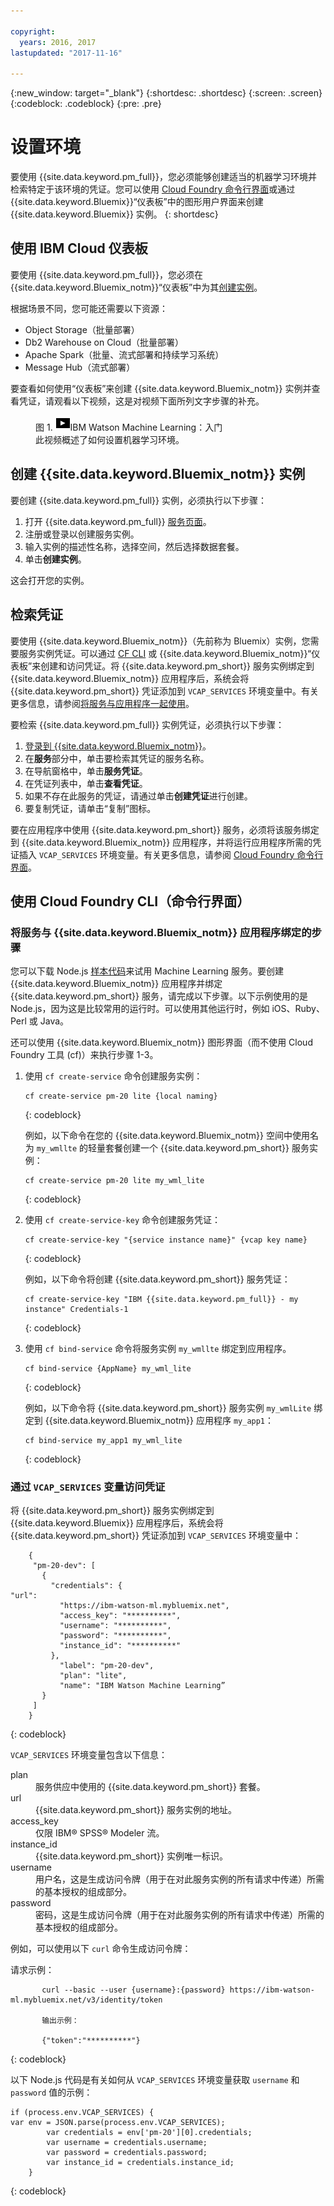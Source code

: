```yaml
---

copyright:
  years: 2016, 2017
lastupdated: "2017-11-16"

---
```

{:new_window: target="_blank"}
{:shortdesc: .shortdesc}
{:screen: .screen}
{:codeblock: .codeblock}
{:pre: .pre}

# 设置环境

要使用 {{site.data.keyword.pm_full}}，您必须能够创建适当的机器学习环境并检索特定于该环境的凭证。您可以使用 [Cloud Foundry 命令行界面](https://github.com/cloudfoundry/cli#getting-started)或通过 {{site.data.keyword.Bluemix}}“仪表板”中的图形用户界面来创建 {{site.data.keyword.Bluemix}} 实例。
{: shortdesc}

## 使用 IBM Cloud 仪表板

要使用 {{site.data.keyword.pm_full}}，您必须在 {{site.data.keyword.Bluemix_notm}}“仪表板”中为其[创建实例](https://console.bluemix.net/catalog/services/machine-learning)。

根据场景不同，您可能还需要以下资源：

- Object Storage（批量部署）
- Db2 Warehouse on Cloud（批量部署）
- Apache Spark（批量、流式部署和持续学习系统）
- Message Hub（流式部署）

要查看如何使用“仪表板”来创建 {{site.data.keyword.Bluemix_notm}} 实例并查看凭证，请观看以下视频，这是对视频下面所列文字步骤的补充。

<figure class="fignone" id="concept_bvb_fts_1cb__machinelearningsetup"><figcaption>图 1. <span class="ph"><a href="https://www.youtube.com/embed/fm8gqguFD9g?rel=0" rel="external" target="_blank" title="如果无法访问此页面中嵌入的视频，可以通过 YouTube Web 站点来访问此视频。（在新选项卡或窗口中打开）">    <img src="images/video.png" alt="“视频”图标"></a>IBM Watson Machine Learning：入门</span></figcaption>

<object height="315" data="https://www.youtube.com/embed/fm8gqguFD9g?rel=0" width="560">
<span>此视频概述了如何设置机器学习环境。</span>
<param name="movie" value="https://www.youtube.com/embed/fm8gqguFD9g?rel=0">
<param name="allowFullScreen" value="true">
<param name="allowscriptaccess" value="always">
<param name="scale" value="noScale">
</object>
</figure>

## 创建 {{site.data.keyword.Bluemix_notm}} 实例

要创建 {{site.data.keyword.pm_full}} 实例，必须执行以下步骤：

1. 打开 {{site.data.keyword.pm_full}} [服务页面](https://console.bluemix.net/catalog/services/machine-learning)。
2. 注册或登录以创建服务实例。
3. 输入实例的描述性名称，选择空间，然后选择数据套餐。
4. 单击**创建实例**。

这会打开您的实例。

## 检索凭证

要使用 {{site.data.keyword.Bluemix_notm}}（先前称为 Bluemix）实例，您需要服务实例凭证。可以通过 [CF CLI](using_pm_service.html) 或 {{site.data.keyword.Bluemix_notm}}“仪表板”来创建和访问凭证。将 {{site.data.keyword.pm_short}} 服务实例绑定到 {{site.data.keyword.Bluemix_notm}} 应用程序后，系统会将 {{site.data.keyword.pm_short}} 凭证添加到 `VCAP_SERVICES` 环境变量中。有关更多信息，请参阅[将服务与应用程序一起使用](using_pm_service.html)。

要检索 {{site.data.keyword.pm_full}} 实例凭证，必须执行以下步骤：

1. [登录到 {{site.data.keyword.Bluemix_notm}}](https://console.ng.bluemix.net/?cm_sp=dw-bluemix-_-clouddataservices-_-devcenter)。
2. 在**服务**部分中，单击要检索其凭证的服务名称。
3. 在导航窗格中，单击**服务凭证**。
4. 在凭证列表中，单击**查看凭证**。
5. 如果不存在此服务的凭证，请通过单击**创建凭证**进行创建。
6. 要复制凭证，请单击“复制”图标。

要在应用程序中使用 {{site.data.keyword.pm_short}} 服务，必须将该服务绑定到 {{site.data.keyword.Bluemix_notm}} 应用程序，并将运行应用程序所需的凭证插入 `VCAP_SERVICES` 环境变量。有关更多信息，请参阅 [Cloud Foundry 命令行界面](#cloud-foundry-command-line-interface)。

## 使用 Cloud Foundry CLI（命令行界面）

### 将服务与 {{site.data.keyword.Bluemix_notm}} 应用程序绑定的步骤

您可以下载 Node.js [样本代码](https://github.com/pmservice/product-line-prediction/blob/master/README.md)来试用 Machine Learning 服务。要创建 {{site.data.keyword.Bluemix_notm}} 应用程序并绑定 {{site.data.keyword.pm_short}} 服务，请完成以下步骤。以下示例使用的是 Node.js，因为这是比较常用的运行时。可以使用其他运行时，例如 iOS、Ruby、Perl 或 Java。

还可以使用 {{site.data.keyword.Bluemix_notm}} 图形界面（而不使用 Cloud Foundry 工具 (cf)）来执行步骤 1-3。

1. 使用 `cf create-service` 命令创建服务实例：

   ```
   cf create-service pm-20 lite {local naming}
   ```
   {: codeblock}

   例如，以下命令在您的 {{site.data.keyword.Bluemix_notm}} 空间中使用名为 `my_wmllte` 的轻量套餐创建一个 {{site.data.keyword.pm_short}} 服务实例：

   ```
   cf create-service pm-20 lite my_wml_lite
   ```
   {: codeblock}

2. 使用 `cf create-service-key` 命令创建服务凭证：

   ```
   cf create-service-key "{service instance name}" {vcap key name}
   ```
   {: codeblock}

   例如，以下命令将创建 {{site.data.keyword.pm_short}} 服务凭证：

   ```
   cf create-service-key "IBM {{site.data.keyword.pm_full}} - my instance" Credentials-1
   ```
   {: codeblock}

3. 使用 `cf bind-service` 命令将服务实例 `my_wmllte` 绑定到应用程序。

   ```
   cf bind-service {AppName} my_wml_lite
   ```
   {: codeblock}

   例如，以下命令将 {{site.data.keyword.pm_short}} 服务实例 `my_wmlLite` 绑定到 {{site.data.keyword.Bluemix_notm}} 应用程序 `my_app1`：

   ```
   cf bind-service my_app1 my_wml_lite
   ```
   {: codeblock}

### 通过 `VCAP_SERVICES` 变量访问凭证

将 {{site.data.keyword.pm_short}} 服务实例绑定到 {{site.data.keyword.Bluemix}} 应用程序后，系统会将 {{site.data.keyword.pm_short}} 凭证添加到 `VCAP_SERVICES` 环境变量中：

```
    {
     "pm-20-dev": [
       {
         "credentials": {
"url":
           "https://ibm-watson-ml.mybluemix.net",
           "access_key": "**********",
           "username": "**********",
           "password": "**********",
           "instance_id": "**********"
         },
           "label": "pm-20-dev",
           "plan": "lite",
           "name": "IBM Watson Machine Learning”
       }
     ]
    }
```
{: codeblock}

   `VCAP_SERVICES` 环境变量包含以下信息：

<dl>
<dt>plan</dt>
<dd>服务供应中使用的 {{site.data.keyword.pm_short}} 套餐。</dd>
<dt>url</dt><dd>{{site.data.keyword.pm_short}} 服务实例的地址。<dt>access_key</dt><dd>仅限 IBM® SPSS® Modeler 流。</dd>
<dt>instance_id</dt><dd>{{site.data.keyword.pm_short}} 实例唯一标识。</dd>
<dt>username</dt><dd>用户名，这是生成访问令牌（用于在对此服务实例的所有请求中传递）所需的基本授权的组成部分。</dd>
<dt>password</dt><dd>密码，这是生成访问令牌（用于在对此服务实例的所有请求中传递）所需的基本授权的组成部分。</dd>
</dl>

例如，可以使用以下 `curl` 命令生成访问令牌：

请求示例：

```
       curl --basic --user {username}:{password} https://ibm-watson-ml.mybluemix.net/v3/identity/token

       输出示例：

       {"token":"**********"}
```
{: codeblock}

   以下 Node.js 代码是有关如何从 `VCAP_SERVICES` 环境变量获取 `username` 和 `password` 值的示例：

```
if (process.env.VCAP_SERVICES) {
var env = JSON.parse(process.env.VCAP_SERVICES);
        var credentials = env['pm-20'][0].credentials;
        var username = credentials.username;
        var password = credentials.password;
        var instance_id = credentials.instance_id;
    }
```
{: codeblock}
